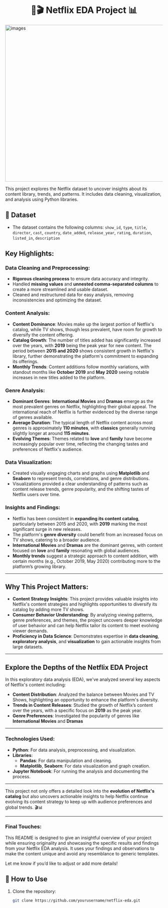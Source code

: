  #  <h1 align="center"> 🍿🎬 Netflix EDA Project 📊
<img src="https://github.com/user-attachments/assets/6c8cbd71-b618-45e4-b735-40ff5fd83b70" alt="images" width="1200" height = "500"/>

This project explores the Netflix dataset to uncover insights about its content library, trends, and patterns. It includes data cleaning, visualization, and analysis using Python libraries.

## 📂 Dataset
- The dataset contains the following columns:
`show_id`, `type`, `title`, `director`, `cast`, `country`, `date_added`, `release_year`, `rating`, `duration`, `listed_in`, `description`

## Key Highlights:

### Data Cleaning and Preprocessing:
- **Rigorous cleaning process** to ensure data accuracy and integrity.
- Handled **missing values** and **unnested comma-separated columns** to create a more streamlined and usable dataset.
- Cleaned and restructured data for easy analysis, removing inconsistencies and optimizing the dataset.

### Content Analysis:
- **Content Dominance**: Movies make up the largest portion of Netflix's catalog, while TV shows, though less prevalent, have room for growth to diversify the content offering.
- **Catalog Growth**: The number of titles added has significantly increased over the years, with **2019** being the peak year for new content. The period between **2015 and 2020** shows consistent growth in Netflix's library, further demonstrating the platform's commitment to expanding its offerings.
- **Monthly Trends**: Content additions follow monthly variations, with standout months like **October 2019** and **May 2020** seeing notable increases in new titles added to the platform.
  
### Genre Analysis:
- **Dominant Genres**: **International Movies** and **Dramas** emerge as the most prevalent genres on Netflix, highlighting their global appeal. The international reach of Netflix is further evidenced by the diverse range of genres available.
- **Average Duration**: The typical length of Netflix content across most genres is approximately **110 minutes**, with **classics** generally running slightly longer at around **115 minutes**.
- **Evolving Themes**: Themes related to **love** and **family** have become increasingly popular over time, reflecting the changing tastes and preferences of Netflix's audience.

### Data Visualization:
- Created visually engaging charts and graphs using **Matplotlib** and **Seaborn** to represent trends, correlations, and genre distributions.
- Visualizations provided a clear understanding of patterns such as content release trends, genre popularity, and the shifting tastes of Netflix users over time.

### Insights and Findings:
- Netflix has been consistent in **expanding its content catalog**, particularly between 2015 and 2020, with **2019** marking the most significant surge in new releases.
- The platform's **genre diversity** could benefit from an increased focus on TV shows, catering to a broader audience.
- **International Movies** and **Dramas** are the dominant genres, with content focused on **love** and **family** resonating with global audiences.
- **Monthly trends** suggest a strategic approach to content addition, with certain months (e.g., October 2019, May 2020) contributing more to the platform’s growing library.
  
---

## Why This Project Matters:
- **Content Strategy Insights**: This project provides valuable insights into Netflix's content strategies and highlights opportunities to diversify its catalog by adding more TV shows.
- **Consumer Behavior Understanding**: By analyzing viewing patterns, genre preferences, and themes, the project uncovers deeper knowledge of user behavior and can help Netflix tailor its content to meet evolving viewer demands.
- **Proficiency in Data Science**: Demonstrates expertise in **data cleaning**, **exploratory analysis**, and **visualization** to gain actionable insights from large datasets.

---

## Explore the Depths of the Netflix EDA Project

In this exploratory data analysis (EDA), we've analyzed several key aspects of Netflix's content including:

- **Content Distribution**: Analyzed the balance between Movies and TV Shows, highlighting an opportunity to enhance the platform's diversity.
- **Trends in Content Releases**: Studied the growth of Netflix’s content over the years, with a specific focus on **2019** as the peak year.
- **Genre Preferences**: Investigated the popularity of genres like **International Movies** and **Dramas**

---

### Technologies Used:
- **Python**: For data analysis, preprocessing, and visualization.
- **Libraries**: 
  -  **Pandas**: For data manipulation and cleaning.
  - **Matplotlib**, **Seaborn**: For data visualization and graph creation.
- **Jupyter Notebook**: For running the analysis and documenting the process.

---

This project not only offers a detailed look into the **evolution of Netflix's catalog** but also uncovers actionable insights to help Netflix continue evolving its content strategy to keep up with audience preferences and global trends. 🎬📊

---

### Final Touches:
This README is designed to give an insightful overview of your project while ensuring originality and showcasing the specific results and findings from your Netflix EDA analysis. It uses your findings and observations to make the content unique and avoid any resemblance to generic templates.

Let me know if you’d like to adjust or add more details!


## 🚀 How to Use
1. Clone the repository:
   ```bash
   git clone https://github.com/yourusername/netflix-eda.git
